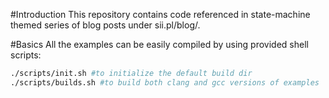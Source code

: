 #Introduction
This repository contains code referenced in state-machine themed series of blog posts under sii.pl/blog/.

#Basics
All the examples can be easily compiled by using provided shell scripts:
```bash
./scripts/init.sh #to initialize the default build dir
./scripts/builds.sh #to build both clang and gcc versions of examples
```
